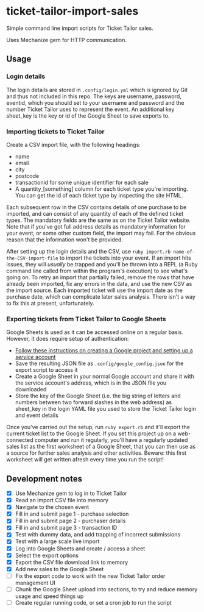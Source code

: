 # ticket-tailor-import-sales
Simple command line import scripts for Ticket Tailor sales.

Uses Mechanize gem for HTTP communication.

## Usage
### Login details
The login details are stored in `.config/login.yml` which is ignored by Git and thus not included in this repo. The keys are username, password, eventid, which you should set to your username and password and the number Ticket Tailor uses to represent the event. An additional key sheet_key is the key or id of the Google Sheet to save exports to.

### Importing tickets to Ticket Tailor
Create a CSV import file, with the following headings:
* name
* email
* city
* postcode
* transactionid for some unique identifier for each sale
* A quantity_[something] column for each ticket type you're importing. You can get the id of each ticket type by inspecting the site HTML.

Each subsequent row in the CSV contains details of one purchase to be imported, and can consist of any quantity of each of the defined ticket types. The mandatory fields are the same as on the Ticket Tailor website. Note that if you've got full address details as mandatory information for your event, or some other custom field, the import may fail. For the obvious reason that the information won't be provided.

After setting up the login details and the CSV, use `ruby import.rb name-of-the-CSV-import-file` to import the tickets into your event. If an import hits issues, they will _usually_ be trapped and you'll be thrown into a REPL (a Ruby command line called from within the program's execution) to see what's going on. To retry an import that partially failed, remove the rows that have already been imported, fix any errors in the data, and use the new CSV as the import source. Each imported ticket will use the import date as the purchase date, which can complicate later sales analysis. There isn't a way to fix this at present, unfortunately.

### Exporting tickets from Ticket Tailor to Google Sheets
Google Sheets is used as it can be accessed online on a regular basis. However, it does require setup of authentication:

* [Follow these instructions on creating a Google project and setting up a *service* account](https://github.com/gimite/google-drive-ruby/blob/master/doc/authorization.md)
* Save the resulting JSON file as `.config/google_config.json` for the export script to access it
* Create a Google Sheet in your normal Google account and share it with the service account's address, which is in the JSON file you downloaded
* Store the key of the Google Sheet (i.e. the big string of letters and numbers between two forward slashes in the web address) as sheet_key in the login YAML file you used to store the Ticket Tailor login and event details

Once you've carried out the setup, run `ruby export.rb` and it'll export the current ticket list to the Google Sheet. If you set this project up on a web-connected computer and run it regularly, you'll have a regularly updated sales list as the first worksheet of a Google Sheet, that you can then use as a source for further sales analysis and other activities. Beware: this first worksheet will get written afresh every time you run the script!

## Development notes

- [x] Use Mechanize gem to log in to Ticket Tailor
- [x] Read an import CSV file into memory
- [x] Navigate to the chosen event
- [x] Fill in and submit page 1 - purchase selection
- [x] Fill in and submit page 2 - purchaser details
- [x] Fill in and submit page 3 - transaction ID
- [x] Test with dummy data, and add trapping of incorrect submissions
- [x] Test with a large scale live import
- [x] Log into Google Sheets and create / access a sheet
- [x] Select the export options
- [x] Export the CSV file download link to memory
- [x] Add new sales to the Google Sheet
- [ ] Fix the export code to work with the new Ticket Tailor order management UI
- [ ] Chunk the Google Sheet upload into sections, to try and reduce memory usage and speed things up
- [ ] Create regular running code, or set a cron job to run the script
